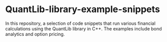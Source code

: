 # QuantLib-library-example-snippets 
In this repository, a selection of code snippets that run various financial calculations using the QuantLib library in C++. The examples include bond analytics and option pricing.
